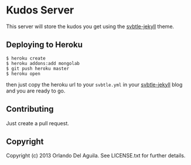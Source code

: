 # Kudos Server

This server will store the kudos you get using the [svbtle-jekyll](https://github.com/orlando/svbtle-jekyll) theme.

## Deploying to Heroku

```
$ heroku create
$ heroku addons:add mongolab
$ git push heroku master
$ heroku open
```

then just copy the heroku url to your `svbtle.yml` in your [svbtle-jekyll](https://github.com/orlando/svbtle-jekyll) blog and you are ready to go.

## Contributing

Just create a pull request.

## Copyright

Copyright (c) 2013 Orlando Del Aguila. See LICENSE.txt for further details.
